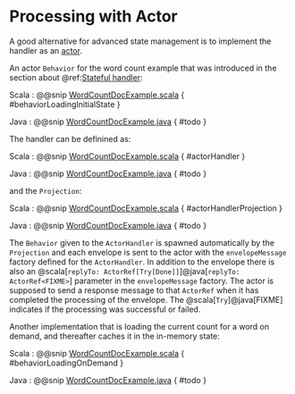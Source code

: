 # Processing with Actor

A good alternative for advanced state management is to implement the handler as an [actor](https://doc.akka.io/docs/akka/current/typed/actors.html).

An actor `Behavior` for the word count example that was introduced in the section about @ref:[Stateful handler](cassandra.md#stateful-handler):

Scala
:  @@snip [WordCountDocExample.scala](/examples/src/test/scala/docs/cassandra/WordCountDocExample.scala) { #behaviorLoadingInitialState }

Java
:  @@snip [WordCountDocExample.java](/examples/src/test/java/jdocs/cassandra/WordCountDocExample.java) { #todo }

The handler can be definined as:

Scala
:  @@snip [WordCountDocExample.scala](/examples/src/test/scala/docs/cassandra/WordCountDocExample.scala) { #actorHandler }

Java
:  @@snip [WordCountDocExample.java](/examples/src/test/java/jdocs/cassandra/WordCountDocExample.java) { #todo }

and the `Projection`:

Scala
:  @@snip [WordCountDocExample.scala](/examples/src/test/scala/docs/cassandra/WordCountDocExampleSpec.scala) { #actorHandlerProjection }

Java
:  @@snip [WordCountDocExample.java](/examples/src/test/java/jdocs/cassandra/WordCountDocExample.java) { #todo }

The `Behavior` given to the `ActorHandler` is spawned automatically by the `Projection` and each envelope is sent to the actor
with the `envelopeMessage` factory defined for the `ActorHandler`. In addition to the envelope there is also
an @scala[`replyTo: ActorRef[Try[Done]]`]@java[`replyTo: ActorRef<FIXME>`] parameter in the `envelopeMessage` factory.
The actor is supposed to send a response message to that `ActorRef` when it has completed the processing of the
envelope. The @scala[`Try`]@java[FIXME] indicates if the processing was successful or failed.

Another implementation that is loading the current count for a word on demand, and thereafter caches it in the
in-memory state: 

Scala
:  @@snip [WordCountDocExample.scala](/examples/src/test/scala/docs/cassandra/WordCountDocExample.scala) { #behaviorLoadingOnDemand }

Java
:  @@snip [WordCountDocExample.java](/examples/src/test/java/jdocs/cassandra/WordCountDocExample.java) { #todo }   
